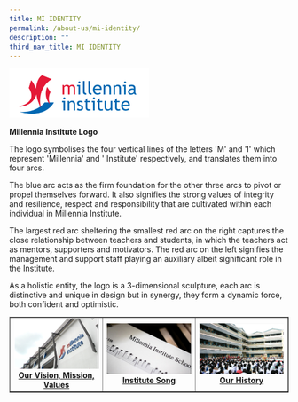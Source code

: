 ```yaml
---
title: MI IDENTITY
permalink: /about-us/mi-identity/
description: ""
third_nav_title: MI IDENTITY
---
```

<img style="width: 50%;" src="/images/milogo.png" />
<p><strong>Millennia Institute Logo</strong></p>
<p>The logo symbolises the four vertical lines of the letters 'M' and 'I' which represent 'Millennia' and ' Institute' respectively, and translates them into four arcs.</p>
<p>The blue arc acts as the firm foundation for the other three arcs to pivot or propel themselves forward. It also signifies the strong values of integrity and resilience, respect and responsibility that are cultivated within each individual in Millennia Institute.</p>
<p>The largest red arc sheltering the smallest red arc on the right captures the close relationship between teachers and students, in which the teachers act as mentors, supporters and motivators. The red arc on the left signifies the management and support staff playing an auxiliary albeit significant role in the Institute.</p>
<p>As a holistic entity, the logo is a 3-dimensional sculpture, each arc is distinctive and unique in design but in synergy, they form a dynamic force, both confident and optimistic.</p>
<table style="border-collapse: collapse; width: 100%;" border="1">
<tbody>
<tr>
<td style="width: 33.3333%; text-align: center;"><strong><a href="/about-us/mi-identity/our-vision-mission-values"><img src="/images/mii1.jpg"></a><a href="/about-us/mi-identity/our-vision-mission-values">Our Vision, Mission, Values</a></strong></td>
<td style="width: 33.3333%; text-align: center;"><strong><a href="/about-us/mi-identity/institute-song"><img src="/images/mii2.jpg"></a><a href="/about-us/mi-identity/institute-song">Institute Song</a></strong></td>
<td style="width: 33.3333%; text-align: center;"><strong><a href="/about-us/mi-identity/our-history"><img src="/images/mii3.jpg"></a><a href="/about-us/mi-identity/our-history">Our History</a></strong></td>
</tr>
</tbody>
</table>